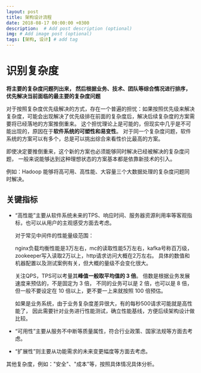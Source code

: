 ```yaml
---
layout: post
title: 架构设计流程
date: 2018-08-17 00:00:00 +0300
description:  # Add post description (optional)
img: # Add image post (optional)
tags: [架构, 设计] # add tag
---
```


# 识别复杂度

**将主要的复杂度问题列出来，
然后根据业务、技术、团队等综合情况进行排序，优先解决当前面临的最主要的复杂度问题**

对于按照复杂度优先级解决的方式，存在一个普遍的担忧：如果按照优先级来解决复杂度，可能会出现解决了优先级排在前面的复杂度后，解决后续复杂度的方案需要将已经落地的方案推倒重来。
这个担忧理论上是可能的，但现实中几乎是不可能出现的，原因在于**软件系统的可塑性和易变性**。
对于同一个复杂度问题，软件系统的方案可以有多个，总是可以挑出综合来看性价比最高的方案。


即使决定要推倒重来，这个新的方案也必须能够同时解决已经被解决的复杂度问题，
一般来说能够达到这种理想状态的方案基本都是依靠新技术的引入。

例如：Hadoop 能够将高可用、高性能、大容量三个大数据处理的复杂度问题同时解决。

## 关键指标
- “高性能”主要从软件系统未来的TPS、响应时间、服务器资源利用率等客观指标，也可以从用户的主观感受方面去考虑。

    对于常见中间件的性能量级范围：
    
    nginx负载均衡性能是3万左右，mc的读取性能5万左右，kafka号称百万级，
    zookeeper写入读取2万以上，http请求访问大概在2万左右。
    具体的数值和机器配置以及测试案例有关，但大概的量级不会变化很大。
    
    关注QPS，TPS可以考量其**峰值一般取平均值的 3 倍**。
    倍数是根据业务发展速度来预估的，不是固定为 3 倍，
    不同的业务可以是 2 倍，也可以是 8 倍，
    但一般不要设定在 10 倍以上，更不要一上来就按照 100 倍预估。
    
    如果是业务系统，由于业务复杂度差异很大，有的每秒500请求可能就是高性能了，
    因此需要针对业务进行性能测试，确立性能基线，方便后续架构设计做比较。

- “可用性”主要从服务不中断等质量属性，符合行业政策、国家法规等方面去考虑。

- “扩展性”则主要从功能需求的未来变更幅度等方面去考虑。



其他复杂度，例如："安全"、"成本"等，按照具体情况具体分析。


